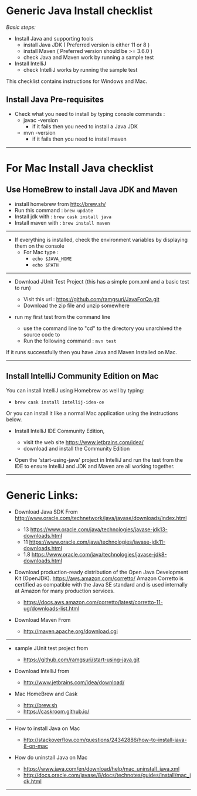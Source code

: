 # Generic Java Install checklist

*Basic steps:*

- Install Java and supporting tools
    - install Java JDK ( Preferred version is either 11 or 8 )
    - install Maven ( Preferred version should be  >= 3.6.0 ) 
    - check Java and Maven work by running a sample test
- Install IntelliJ
    - check IntelliJ works by running the sample test
        
This checklist contains instructions for Windows and Mac.

## Install Java Pre-requisites

*  Check what you need to install by typing console commands : 
    *  javac -version
          - if it fails then you need to install a Java JDK
    *  mvn -version
          - if it fails then you need to install maven
          

---

# For Mac Install Java checklist
## Use HomeBrew to install Java JDK and Maven

*  install homebrew from http://brew.sh/
*  Run this command : `brew update` 
*  Install jdk with : `brew cask install java`
*  Install maven with : `brew install maven`

---

* If everything is installed, check the environment variables by displaying them on the console
    * For Mac type : 
        * `echo $JAVA_HOME`
        * `echo $PATH`

---

* Download JUnit Test Project (this has a simple pom.xml and a basic test to run)
    *  Visit this url : https://github.com/ramgsuri/JavaForQa.git
    *  Download the zip file and unzip somewhere

*  run my first test from the command line
    *  use the command line to "cd" to the directory you unarchived the source code to
    * Run the following command : `mvn test`

If it runs successfully then you have Java and Maven Installed on Mac.

---     

## Install IntelliJ Community Edition on Mac 

You can install IntelliJ using Homebrew as well by typing:

*  `brew cask install intellij-idea-ce`

Or you can install it like a normal Mac application using the instructions below.

*  Install IntelliJ IDE Community Edition,
    * visit the web site https://www.jetbrains.com/idea/ 
    * download and install the Community Edition
    
* Open the 'start-using-java' project in IntelliJ and run the test from the IDE to ensure IntelliJ and JDK and Maven are all working together.    

---
     
Generic Links:
==============

+ Download Java SDK From
http://www.oracle.com/technetwork/java/javase/downloads/index.html
  - 13  https://www.oracle.com/java/technologies/javase-jdk13-downloads.html
  - 11  https://www.oracle.com/java/technologies/javase-jdk11-downloads.html
  - 1.8 https://www.oracle.com/java/technologies/javase-jdk8-downloads.html

+ Download production-ready distribution of the Open Java Development Kit (OpenJDK). 
https://aws.amazon.com/corretto/ Amazon Corretto is certified as compatible with the Java SE standard and is used internally at Amazon for many production services. 
    * https://docs.aws.amazon.com/corretto/latest/corretto-11-ug/downloads-list.html

+ Download Maven From
    * http://maven.apache.org/download.cgi

---

+ sample JUnit test project from
    * https://github.com/ramgsuri/start-using-java.git

+ Download IntelliJ from
    * http://www.jetbrains.com/idea/download/

+ Mac HomeBrew and Cask
    * http://brew.sh
    * https://caskroom.github.io/

---

+ How to install Java on Mac
    * http://stackoverflow.com/questions/24342886/how-to-install-java-8-on-mac
    
+ How do uninstall Java on Mac
    * https://www.java.com/en/download/help/mac_uninstall_java.xml
    * http://docs.oracle.com/javase/8/docs/technotes/guides/install/mac_jdk.html

---     